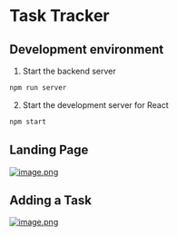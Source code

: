 # Task Tracker

## Development environment

1. Start the backend server
```bash
npm run server
```

2. Start the development server for React
```bash
npm start
```

## Landing Page
[![image.png](https://i.postimg.cc/T3Pw17yX/image.png)](https://postimg.cc/F72mnxgP)

## Adding a Task
[![image.png](https://i.postimg.cc/V5Qqmys1/image.png)](https://postimg.cc/QKm9JyWn)

